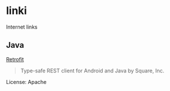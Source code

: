 # linki
Internet links

## Java
[Retrofit](http://square.github.io/retrofit/)
> Type-safe REST client for Android and Java by Square, Inc.

License: Apache
